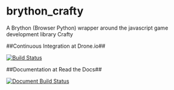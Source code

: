 brython_crafty
==============

A Brython (Browser Python) wrapper around the javascript game development library Crafty

##Continuous Integration at Drone.io##

[![Build Status](https://drone.io/github.com/labase/brython_crafty/status.png)](https://drone.io/github.com/labase/brython_crafty/latest)

##Documentation at Read the Docs##

[![Document Build Status](https://readthedocs.org/projects/brython-crafty/badge/?version=latest)](http://brython-crafty.readthedocs.org/)
